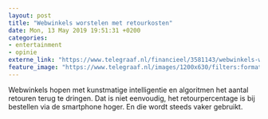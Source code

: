 ```yaml
---
layout: post
title: "Webwinkels worstelen met retourkosten"
date: Mon, 13 May 2019 19:51:31 +0200
categories: 
- entertainment 
- opinie 
externe_link: "https://www.telegraaf.nl/financieel/3581143/webwinkels-worstelen-met-retourkosten"
feature_image: "https://www.telegraaf.nl/images/1200x630/filters:format(jpeg):quality(80)/cdn-kiosk-api.telegraaf.nl/b051fe72-75a9-11e9-9ee7-0218eaf05005.png"
---
```


<p class="intro">Webwinkels hopen met kunstmatige intelligentie en algoritmen het aantal retouren terug te dringen. Dat is niet eenvoudig, het retourpercentage is bij bestellen via de smartphone hoger. En die wordt steeds vaker gebruikt.</p>
